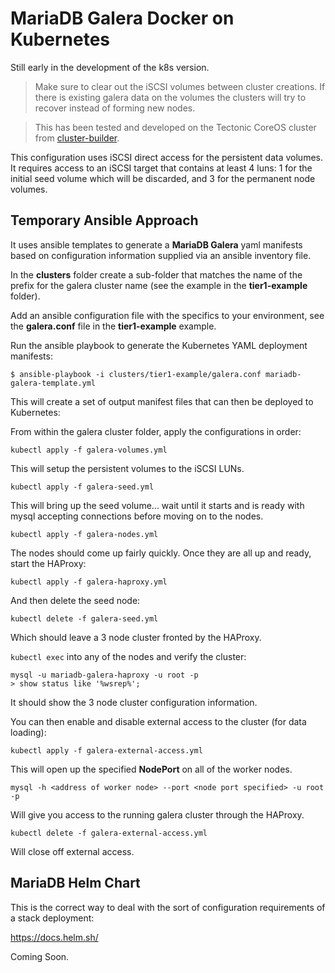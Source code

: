 MariaDB Galera Docker on Kubernetes
===================================

Still early in the development of the k8s version.

> Make sure to clear out the iSCSI volumes between cluster creations.  If there is existing galera data on the volumes the clusters will try to recover instead of forming new nodes.

> This has been tested and developed on the Tectonic CoreOS cluster from [cluster-builder](https://github.com/ids/cluster-builder).

This configuration uses iSCSI direct access for the persistent data volumes.  It requires access to an iSCSI target that contains at least 4 luns: 1 for the initial seed volume which will be discarded, and 3 for the permanent node volumes.

## Temporary Ansible Approach

It uses ansible templates to generate a __MariaDB Galera__ yaml manifests based on configuration information supplied via an ansible inventory file.

In the __clusters__ folder create a sub-folder that matches the name of the prefix for the galera cluster name (see the example in the __tier1-example__ folder).

Add an ansible configuration file with the specifics to your environment, see the __galera.conf__ file in the __tier1-example__ example.

Run the ansible playbook to generate the Kubernetes YAML deployment manifests:

    $ ansible-playbook -i clusters/tier1-example/galera.conf mariadb-galera-template.yml

This will create a set of output manifest files that can then be deployed to Kubernetes:

From within the galera cluster folder, apply the configurations in order:

    kubectl apply -f galera-volumes.yml

This will setup the persistent volumes to the iSCSI LUNs.

    kubectl apply -f galera-seed.yml

This will bring up the seed volume... wait until it starts and is ready with mysql accepting connections before moving on to the nodes.

    kubectl apply -f galera-nodes.yml

The nodes should come up fairly quickly.  Once they are all up and ready, start the HAProxy:

    kubectl apply -f galera-haproxy.yml

And then delete the seed node:

    kubectl delete -f galera-seed.yml

Which should leave a 3 node cluster fronted by the HAProxy.

`kubectl exec` into any of the nodes and verify the cluster:

    mysql -u mariadb-galera-haproxy -u root -p
    > show status like '%wsrep%';

It should show the 3 node cluster configuration information.

You can then enable and disable external access to the cluster (for data loading):

    kubectl apply -f galera-external-access.yml

This will open up the specified __NodePort__ on all of the worker nodes.

    mysql -h <address of worker node> --port <node port specified> -u root -p

Will give you access to the running galera cluster through the HAProxy.

    kubectl delete -f galera-external-access.yml

Will close off external access.

## MariaDB Helm Chart

This is the correct way to deal with the sort of configuration requirements of a stack deployment:

https://docs.helm.sh/

Coming Soon.